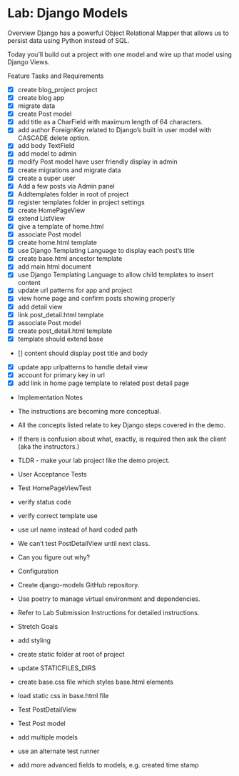 # Lab: Django Models

Overview
Django has a powerful Object Relational Mapper that allows us to persist data using Python instead of SQL.

Today you’ll build out a project with one model and wire up that model using Django Views.

Feature Tasks and Requirements
- [x] create blog_project project
- [x] create blog app
- [x] migrate data
- [x] create Post model
- [x] add title as a CharField with maximum length of 64 characters.
- [x] add author ForeignKey related to Django’s built in user model with CASCADE delete option.
- [x] add body TextField
- [x] add model to admin
- [x] modify Post model have user friendly display in admin
- [x] create migrations and migrate data
- [x] create a super user
- [x] Add a few posts via Admin panel
- [x] Addtemplates folder in root of project
- [x] register templates folder in project settings
- [x] create HomePageView
- [x] extend ListView
- [x] give a template of home.html
- [x] associate Post model
- [x] create home.html template
- [x] use Django Templating Language to display each post’s title
- [x] create base.html ancestor template
- [x] add main html document
- [x] use Django Templating Language to allow child templates to insert content
- [x] update url patterns for app and project
- [x] view home page and confirm posts showing properly
- [x] add detail view
- [x] link post_detail.html template
- [x] associate Post model
- [x] create post_detail.html template
- [x] template should extend base
- [] content should display post title and body
- [x] update app urlpatterns to handle detail view
- [x] account for primary key in url
- [x] add link in home page template to related post detail page

- Implementation Notes
- The instructions are becoming more conceptual.
- All the concepts listed relate to key Django steps covered in the demo.
- If there is confusion about what, exactly, is required then ask the client (aka the instructors.)
- TLDR - make your lab project like the demo project.

- User Acceptance Tests
- Test HomePageViewTest
- verify status code
- verify correct template use
- use url name instead of hard coded path
- We can’t test PostDetailView until next class.
- Can you figure out why?
- Configuration
- Create django-models GitHub repository.
- Use poetry to manage virtual environment and dependencies.
- Refer to Lab Submission Instructions for detailed instructions.

- Stretch Goals
- add styling
- create static folder at root of project
- update STATICFILES_DIRS
- create base.css file which styles base.html elements
- load static css in base.html file
- Test PostDetailView
- Test Post model
- add multiple models
- use an alternate test runner
- add more advanced fields to models, e.g. created time stamp